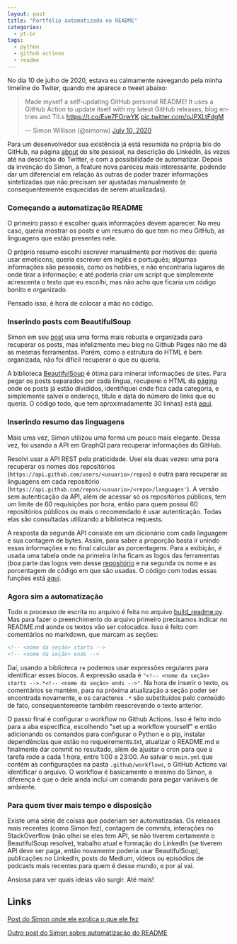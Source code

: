 ```yaml
---
layout: post
title: "Portfólio automatizado no README"
categories:
  - pt-br
tags:
  - python
  - github actions
  - readme
---
```


No dia 10 de julho de 2020, estava eu calmamente navegando pela minha timeline do Twiter, quando me aparece o tweet abaixo:

<div>
<blockquote class="twitter-tweet"><p lang="en" dir="ltr">Made myself a self-updating GitHub personal README! It uses a GitHub Action to update itself with my latest GitHub releases, blog entries and TILs <a href="https://t.co/Eve7FOrwYK">https://t.co/Eve7FOrwYK</a> <a href="https://t.co/oJPXLtFdgM">pic.twitter.com/oJPXLtFdgM</a></p>&mdash; Simon Willison (@simonw) <a href="https://twitter.com/simonw/status/1281435464474324993?ref_src=twsrc%5Etfw">July 10, 2020</a></blockquote> <script async src="https://platform.twitter.com/widgets.js" charset="utf-8"></script>
</div>

Para um desenvolvedor sua existência já está resumida na própria bio do GitHub, na página [about](https://nymarya.github.io) do site pessoal, na descrição do LinkedIn, às vezes até na descrição do Twitter, e com a possibilidade de automatizar. Depois da invenção do Simon, a feature nova pareceu mais interessante, podendo dar um diferencial em relação às outras de poder trazer informações sintetizadas que não precisam ser ajustadas manualmente (e consequentemente esquecidas de serem atualizadas).

### Começando a automatização README

O primeiro passo é escolher quais informações devem aparecer. No meu caso, queria mostrar os posts e um resumo do que tem no meu GitHub, as linguagens que estão presentes nele.

O próprio resumo escolhi escrever manualmente por motivos de: queria usar emoticons; queria escrever em inglês e português; algumas informações são pessoais, como os hobbies, e não encontraria lugares de onde tirar a informação; e até poderia criar um script que simplemente acrescenta o texto que eu escolhi, mas não acho que ficaria um código bonito e organizado.

Pensado isso, é hora de colocar a mão no código.

### Inserindo posts com BeautifulSoup

Simon em seu [post](https://simonwillison.net/2020/Jul/10/self-updating-profile-readme/) usa uma forma mais robusta e organizada para recuperar os posts, mas infelizmente meu blog no Github Pages não me dá as mesmas ferramentas. Porém, como a estrutura do HTML é bem organizada, não foi difícil recuperar o que eu queria.

A biblioteca [BeautifulSoup](https://pypi.org/project/beautifulsoup4/) é ótima para minerar informações de sites. Para pegar os posts separados por cada língua, recuperei o HTML da [página](https://nymarya.github.io/categories) onde os posts já estão divididos, identifiquei onde fica cada categoria, e simplemente salvei o endereço, título e data do número de links que eu queria. O código todo, que tem aproximadamente 30 linhas) está [aqui](https://github.com/nymarya/nymarya/blob/master/posts.py).

### Inserindo resumo das linguagens

Mais uma vez, Simon utilizou uma forma um pouco mais elegante. Dessa vez, foi usando a API em GraphQl para recuperar informações do GitHub.

Resolvi usar a API REST pela praticidade. Usei ela duas vezes: uma para recuperar os nomes dos repositórios (`https://api.github.com/users/<usuario>/repos`) e outra para recuperar as linguagens em cada repositório (`https://api.github.com/repos/<usuario>/<repo>/languages'`). A versão sem autenticação da API, além de acessar só os repositórios públicos, tem um limite de 60 requisições por hora, então para quem possui 60 repositórios públicos ou mais o recomendado é usar autenticação. Todas elas são consultadas utilizando a biblioteca requests.

A resposta da segunda API consiste em um dicionário com cada linguagem e sua contagem de bytes. Assim, para saber a proporção basta ir unindo essas informações e no final calcular as porcentagens. Para a exibição, é usada uma tabela onde na primeira linha ficam as logos das ferramentas (boa parte das logos vem desse [repositório](https://github.com/abranhe/programming-languages-logos) e na segunda os nome e as porcentagem de código em que são usadas. O código com todas essas funções está [aqui](https://github.com/nymarya/nymarya/blob/master/repositories.py).

### Agora sim a automatização

Todo o processo de escrita no arquivo é feita no arquivo [build_readme.py](https://github.com/nymarya/nymarya/blob/master/build_readme.py). Mas para fazer o preenchimento do arquivo primeiro precisamos indicar no README.md aonde os textos vão ser colocados. Isso é feito com comentários no markdown, que marcam as seções:

```markdown
<!-- <nome da seção> starts -->
<!-- <nome da seção> ends -->
```

Daí, usando a biblioteca `re` podemos usar expressões regulares para identificar esses blocos. A expressão usada é `"<!-- <nome da seção> starts -->.*<!-- <nome da seção> ends -->"`. Na hora de inserir o texto, os comentários se mantém, para na próxima atualização a seção poder ser encontrada novamente, e os caracteres `.*` são substituídos pelo conteúdo de fato, consequentemente também reescrevendo o texto anterior.

O passo final é configurar o workflow no Github Actions. Isso é feito indo para a aba específica, escolhendo "set up a workflow yourself" e então adicionando os comandos para configurar o Python e o pip, instalar dependências que estão no requeirements.txt, atualizar o README.md e finalmente dar commit no resultado, além de ajustar o cron para que a tarefa rode a cada 1 hora, entre 1:00 e 23:00. Ao salvar o `main.yml` que contém as configurações na pasta `.github/workflows`, o GitHub Actions vai identificar o arquivo. O workflow é basicamente o mesmo do Simon, a diferença é que o dele ainda inclui um comando para pegar variáveis de ambiente.

### Para quem tiver mais tempo e disposição

Existe uma série de coisas que poderiam ser automatizadas. Os releases mais recentes (como Simon fez), contagem de commits, interações no StackOverflow (não olhei se eles tem API, se não tiverem certamente o BeautifulSoup resolve), trabalho atual e formação do LinkedIn (se tiverem API deve ser paga, então novamente poderia usar BeautifulSoup), publicações no LinkedIn, posts do Medium, vídeos ou episódios de podcasts mais recentes para quem é desse mundo, e por aí vai.

Ansiosa para ver quais ideias vão surgir. Até mais!

## Links

[Post do Simon onde ele explica o que ele fez](https://simonwillison.net/2020/Jul/10/self-updating-profile-readme/)

[Outro post do Simon sobre automatização do README](https://simonwillison.net/2020/Apr/20/self-rewriting-readme/)
